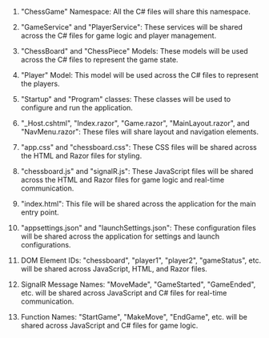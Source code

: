 1. "ChessGame" Namespace: All the C# files will share this namespace.

2. "GameService" and "PlayerService": These services will be shared across the C# files for game logic and player management.

3. "ChessBoard" and "ChessPiece" Models: These models will be used across the C# files to represent the game state.

4. "Player" Model: This model will be used across the C# files to represent the players.

5. "Startup" and "Program" classes: These classes will be used to configure and run the application.

6. "_Host.cshtml", "Index.razor", "Game.razor", "MainLayout.razor", and "NavMenu.razor": These files will share layout and navigation elements.

7. "app.css" and "chessboard.css": These CSS files will be shared across the HTML and Razor files for styling.

8. "chessboard.js" and "signalR.js": These JavaScript files will be shared across the HTML and Razor files for game logic and real-time communication.

9. "index.html": This file will be shared across the application for the main entry point.

10. "appsettings.json" and "launchSettings.json": These configuration files will be shared across the application for settings and launch configurations.

11. DOM Element IDs: "chessboard", "player1", "player2", "gameStatus", etc. will be shared across JavaScript, HTML, and Razor files.

12. SignalR Message Names: "MoveMade", "GameStarted", "GameEnded", etc. will be shared across JavaScript and C# files for real-time communication.

13. Function Names: "StartGame", "MakeMove", "EndGame", etc. will be shared across JavaScript and C# files for game logic.